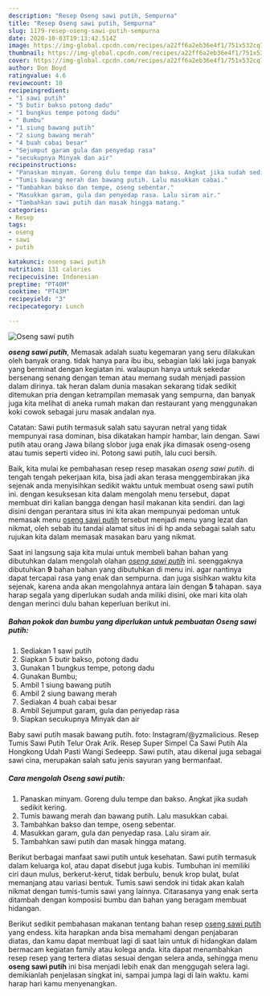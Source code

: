 ```yaml
---
description: "Resep Oseng sawi putih, Sempurna"
title: "Resep Oseng sawi putih, Sempurna"
slug: 1179-resep-oseng-sawi-putih-sempurna
date: 2020-10-03T19:13:42.514Z
image: https://img-global.cpcdn.com/recipes/a22ff6a2eb36e4f1/751x532cq70/oseng-sawi-putih-foto-resep-utama.jpg
thumbnail: https://img-global.cpcdn.com/recipes/a22ff6a2eb36e4f1/751x532cq70/oseng-sawi-putih-foto-resep-utama.jpg
cover: https://img-global.cpcdn.com/recipes/a22ff6a2eb36e4f1/751x532cq70/oseng-sawi-putih-foto-resep-utama.jpg
author: Don Boyd
ratingvalue: 4.6
reviewcount: 10
recipeingredient:
- "1 sawi putih"
- "5 butir bakso potong dadu"
- "1 bungkus tempe potong dadu"
- " Bumbu"
- "1 siung bawang putih"
- "2 siung bawang merah"
- "4 buah cabai besar"
- "Sejumput garam gula dan penyedap rasa"
- "secukupnya Minyak dan air"
recipeinstructions:
- "Panaskan minyam. Goreng dulu tempe dan bakso. Angkat jika sudah sedikit kering."
- "Tumis bawang merah dan bawang putih. Lalu masukkan cabai."
- "Tambahkan bakso dan tempe, oseng sebentar."
- "Masukkan garam, gula dan penyedap rasa. Lalu siram air."
- "Tambahkan sawi putih dan masak hingga matang."
categories:
- Resep
tags:
- oseng
- sawi
- putih

katakunci: oseng sawi putih 
nutrition: 131 calories
recipecuisine: Indonesian
preptime: "PT40M"
cooktime: "PT43M"
recipeyield: "3"
recipecategory: Lunch

---
```



![Oseng sawi putih](https://img-global.cpcdn.com/recipes/a22ff6a2eb36e4f1/751x532cq70/oseng-sawi-putih-foto-resep-utama.jpg)

<b><i>oseng sawi putih</i></b>, Memasak adalah suatu kegemaran yang seru dilakukan oleh banyak orang. tidak hanya para ibu ibu, sebagian laki laki juga banyak yang berminat dengan kegiatan ini. walaupun hanya untuk sekedar bersenang senang dengan teman atau memang sudah menjadi passion dalam dirinya. tak heran dalam dunia masakan sekarang tidak sedikit ditemukan pria dengan ketrampilan memasak yang sempurna, dan banyak juga kita melihat di aneka rumah makan dan restaurant yang menggunakan koki cowok sebagai juru masak andalan nya.

Catatan: Sawi putih termasuk salah satu sayuran netral yang tidak mempunyai rasa dominan, bisa dikatakan hampir hambar, lain dengan. Sawi putih atau orang Jawa bilang slobor juga enak jika dimasak oseng-oseng atau tumis seperti video ini. Potong sawi putih, lalu cuci bersih.

Baik, kita mulai ke pembahasan resep resep masakan <i>oseng sawi putih</i>. di tengah tengah pekerjaan kita, bisa jadi akan terasa menggembirakan jika sejenak anda menyisihkan sedikit waktu untuk membuat oseng sawi putih ini. dengan kesuksesan kita dalam mengolah menu tersebut, dapat membuat diri kalian bangga dengan hasil makanan kita sendiri. dan lagi disini dengan perantara situs ini kita akan mempunyai pedoman untuk memasak menu <u>oseng sawi putih</u> tersebut menjadi menu yang lezat dan nikmat, oleh sebab itu tandai alamat situs ini di hp anda sebagai salah satu rujukan kita dalam memasak masakan baru yang nikmat.


Saat ini langsung saja kita mulai untuk membeli bahan bahan yang dibutuhkan dalam mengolah olahan <u><i>oseng sawi putih</i></u> ini. seenggaknya dibutuhkan <b>9</b> bahan bahan yang dibutuhkan di menu ini. agar nantinya dapat tercapai rasa yang enak dan sempurna. dan juga sisihkan waktu kita sejenak, karena anda akan mengolahnya antara lain dengan <b>5</b> tahapan. saya harap segala yang diperlukan sudah anda miliki disini, oke mari kita olah dengan merinci dulu bahan keperluan berikut ini.

<!--inarticleads1-->

##### Bahan pokok dan bumbu yang diperlukan untuk pembuatan Oseng sawi putih:

1. Sediakan 1 sawi putih
1. Siapkan 5 butir bakso, potong dadu
1. Gunakan 1 bungkus tempe, potong dadu
1. Gunakan  Bumbu;
1. Ambil 1 siung bawang putih
1. Ambil 2 siung bawang merah
1. Sediakan 4 buah cabai besar
1. Ambil Sejumput garam, gula dan penyedap rasa
1. Siapkan secukupnya Minyak dan air


Baby sawi putih masak bawang putih. foto: Instagram/@yzmalicious. Resep Tumis Sawi Putih Telur Orak Arik. Resep Super Simpel Ca Sawi Putih Ala Hongkong Udah Pasti Wangi Sedeepp. Sawi putih, atau dikenal juga sebagai sawi cina, merupakan salah satu jenis sayuran yang bermanfaat. 

<!--inarticleads2-->

##### Cara mengolah Oseng sawi putih:

1. Panaskan minyam. Goreng dulu tempe dan bakso. Angkat jika sudah sedikit kering.
1. Tumis bawang merah dan bawang putih. Lalu masukkan cabai.
1. Tambahkan bakso dan tempe, oseng sebentar.
1. Masukkan garam, gula dan penyedap rasa. Lalu siram air.
1. Tambahkan sawi putih dan masak hingga matang.


Berikut berbagai manfaat sawi putih untuk kesehatan. Sawi putih termasuk dalam keluarga kol, atau dapat disebut juga kubis. Tumbuhan ini memiliki ciri daun mulus, berkerut-kerut, tidak berbulu, benuk krop bulat, bulat memanjang atau variasi bentuk. Tumis sawi sendok ini tidak akan kalah nikmat dengan tumis-tumis sawi yang lainnya. Citarasanya yang enak serta ditambah dengan komposisi bumbu dan bahan yang beragam membuat hidangan. 

Berikut sedikit pembahasan makanan tentang bahan resep <u>oseng sawi putih</u> yang endess. kita harapkan anda bisa memahami dengan penjabaran diatas, dan kamu dapat membuat lagi di saat lain untuk di hidangkan dalam bermacam kegiatan family atau kolega anda. kita dapat menambahkan resep resep yang tertera diatas sesuai dengan selera anda, sehingga menu <b>oseng sawi putih</b> ini bisa menjadi lebih enak dan menggugah selera lagi. demikianlah penjelasan singkat ini, sampai jumpa lagi di lain waktu. kami harap hari kamu menyenangkan.
